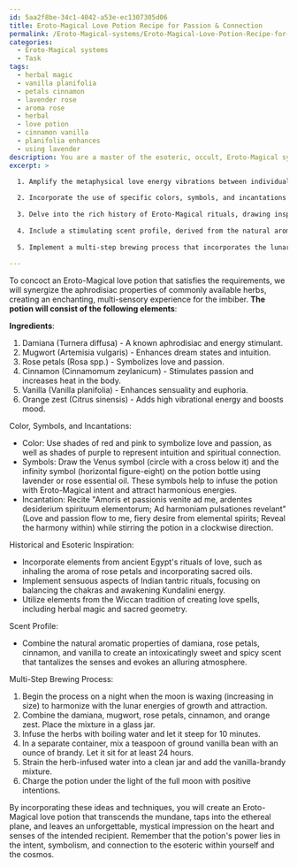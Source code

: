 ```yaml
---
id: 5aa2f8be-34c1-4042-a53e-ec1307305d06
title: Eroto-Magical Love Potion Recipe for Passion & Connection
permalink: /Eroto-Magical-systems/Eroto-Magical-Love-Potion-Recipe-for-Passion-Connection/
categories:
  - Eroto-Magical systems
  - Task
tags:
  - herbal magic
  - vanilla planifolia
  - petals cinnamon
  - lavender rose
  - aroma rose
  - herbal
  - love potion
  - cinnamon vanilla
  - planifolia enhances
  - using lavender
description: You are a master of the esoteric, occult, Eroto-Magical systems, you complete tasks to the absolute best of your ability, no matter if you think you were not trained to do the task specifically, you will attempt to do it anyways, since you have performed the tasks you are given with great mastery, accuracy, and deep understanding of what is requested. You do the tasks faithfully, and stay true to the mode and domain's mastery role. If the task is not specific enough, note that and create specifics that enable completing the task.
excerpt: >

  1. Amplify the metaphysical love energy vibrations between individuals through the harmonious selection of herbs that enhance each other's properties.
  
  2. Incorporate the use of specific colors, symbols, and incantations to activate and infuse the potion with Eroto-Magical intent, ensuring optimal potency.
  
  3. Delve into the rich history of Eroto-Magical rituals, drawing inspiration from various cultural practices to produce a potion steeped in historical knowledge and esoteric understanding.
  
  4. Include a stimulating scent profile, derived from the natural aromatic properties of the chosen herbs, to tantalize and evoke an alluring atmosphere.
  
  5. Implement a multi-step brewing process that incorporates the lunar calendar's transformational energies and respects the sacred order of herb integration.
  
---
```

To concoct an Eroto-Magical love potion that satisfies the requirements, we will synergize the aphrodisiac properties of commonly available herbs, creating an enchanting, multi-sensory experience for the imbiber. **The potion will consist of the following elements**:

**Ingredients**:
1. Damiana (Turnera diffusa) - A known aphrodisiac and energy stimulant.
2. Mugwort (Artemisia vulgaris) - Enhances dream states and intuition.
3. Rose petals (Rosa spp.) - Symbolizes love and passion.
4. Cinnamon (Cinnamomum zeylanicum) - Stimulates passion and increases heat in the body.
5. Vanilla (Vanilla planifolia) - Enhances sensuality and euphoria.
6. Orange zest (Citrus sinensis) - Adds high vibrational energy and boosts mood.

Color, Symbols, and Incantations:
- Color: Use shades of red and pink to symbolize love and passion, as well as shades of purple to represent intuition and spiritual connection.
- Symbols: Draw the Venus symbol (circle with a cross below it) and the infinity symbol (horizontal figure-eight) on the potion bottle using lavender or rose essential oil. These symbols help to infuse the potion with Eroto-Magical intent and attract harmonious energies.
- Incantation: Recite "Amoris et passionis venite ad me, ardentes desiderium spirituum elementorum; Ad harmoniam pulsationes revelant" (Love and passion flow to me, fiery desire from elemental spirits; Reveal the harmony within) while stirring the potion in a clockwise direction.

Historical and Esoteric Inspiration:
- Incorporate elements from ancient Egypt's rituals of love, such as inhaling the aroma of rose petals and incorporating sacred oils.
- Implement sensuous aspects of Indian tantric rituals, focusing on balancing the chakras and awakening Kundalini energy.
- Utilize elements from the Wiccan tradition of creating love spells, including herbal magic and sacred geometry.

Scent Profile:
- Combine the natural aromatic properties of damiana, rose petals, cinnamon, and vanilla to create an intoxicatingly sweet and spicy scent that tantalizes the senses and evokes an alluring atmosphere.

Multi-Step Brewing Process:
1. Begin the process on a night when the moon is waxing (increasing in size) to harmonize with the lunar energies of growth and attraction.
2. Combine the damiana, mugwort, rose petals, cinnamon, and orange zest. Place the mixture in a glass jar.
3. Infuse the herbs with boiling water and let it steep for 10 minutes.
4. In a separate container, mix a teaspoon of ground vanilla bean with an ounce of brandy. Let it sit for at least 24 hours.
5. Strain the herb-infused water into a clean jar and add the vanilla-brandy mixture.
6. Charge the potion under the light of the full moon with positive intentions.

By incorporating these ideas and techniques, you will create an Eroto-Magical love potion that transcends the mundane, taps into the ethereal plane, and leaves an unforgettable, mystical impression on the heart and senses of the intended recipient. Remember that the potion's power lies in the intent, symbolism, and connection to the esoteric within yourself and the cosmos.
